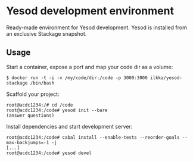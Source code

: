 Yesod development environment
=============================

Ready-made environment for Yesod development. Yesod is installed from an
exclusive Stackage snapshot.

Usage
-----

Start a container, expose a port and map your code dir as a volume:

```
$ docker run -t -i -v /my/code/dir:/code -p 3000:3000 ilkka/yesod-stackage /bin/bash
```

Scaffold your project:

```
root@acdc1234:/# cd /code
root@acdc1234:/code# yesod init --bare
(answer questions)
```

Install dependencies and start development server:

```
root@acdc1234:/code# cabal install --enable-tests --reorder-goals --max-backjumps=-1 -j
[...]
root@acdc1234:/code# yesod devel
```
